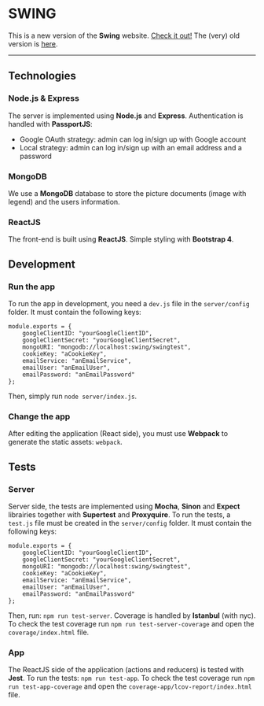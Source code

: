 SWING
======

This is a new version of the **Swing** website. [Check it out!](https://swing-app.herokuapp.com/) The (very) old version is [here](https://swing.mbpmx.fr/).

----------


Technologies
------------------

### Node.js & Express
The server is implemented using **Node.js** and **Express**.
Authentication is handled with **PassportJS**:
 - Google OAuth strategy: admin can log in/sign up with Google account
 - Local strategy: admin can log in/sign up with an email address and a password

### MongoDB
We use a **MongoDB** database to store the picture documents (image with legend) and the users information.

### ReactJS
The front-end is built using **ReactJS**.
Simple styling with **Bootstrap 4**.


Development
------------------

### Run the app
To run the app in development, you need a `dev.js` file in the `server/config` folder. It must contain the following keys:

    module.exports = {
	    googleClientID: "yourGoogleClientID",
	    googleClientSecret: "yourGoogleClientSecret",
	    mongoURI: "mongodb://localhost:swing/swingtest",
	    cookieKey: "aCookieKey",
        emailService: "anEmailService",
        emailUser: "anEmailUser",
        emailPassword: "anEmailPassword"
	};

Then, simply run `node server/index.js`.

### Change the app
After editing the application (React side), you must use **Webpack** to generate the static assets: `webpack`.


Tests
------------------

### Server
Server side, the tests are implemented using **Mocha**, **Sinon** and **Expect** librairies together with **Supertest** and **Proxyquire**.
To run the tests, a `test.js` file must be created in the `server/config` folder. It must contain the following keys:

    module.exports = {
	    googleClientID: "yourGoogleClientID",
	    googleClientSecret: "yourGoogleClientSecret",
	    mongoURI: "mongodb://localhost:swing/swingtest",
	    cookieKey: "aCookieKey",
        emailService: "anEmailService",
        emailUser: "anEmailUser",
        emailPassword: "anEmailPassword"
	};


Then, run: `npm run test-server`.
Coverage is handled by **Istanbul** (with nyc). To check the test coverage run `npm run test-server-coverage` and open the `coverage/index.html` file.

### App
The ReactJS side of the application (actions and reducers) is tested with **Jest**.
To run the tests: `npm run test-app`.
To check the test coverage run `npm run test-app-coverage` and open the `coverage-app/lcov-report/index.html` file.
